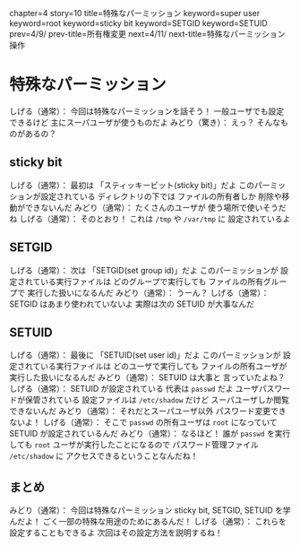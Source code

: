 chapter=4
story=10
title=特殊なパーミッション
keyword=super user
keyword=root
keyword=sticky bit
keyword=SETGID
keyword=SETUID
prev=4/9/
prev-title=所有権変更
next=4/11/
next-title=特殊なパーミッション操作

# 特殊なパーミッション

しげる（通常）：
  今回は特殊なパーミッションを話そう！
  一般ユーザでも設定できるけど
  主にスーパユーザが使うものだよ
みどり（驚き）：
  えっ？
  そんなものがあるの？

## sticky bit

しげる（通常）：
  最初は
  「スティッキービット(sticky bit)」だよ
  このパーミッションが設定されている
  ディレクトリの下では
  ファイルの所有者しか
  削除や移動ができないんだ
みどり（通常）：
  たくさんのユーザが
  使う場所で使いそうだね
しげる（通常）：
  そのとおり！
  これは `/tmp` や `/var/tmp` に
  設定されているよ

## SETGID

しげる（通常）：
  次は
  「SETGID(set group id)」だよ
  このパーミッションが
  設定されている実行ファイルは
  どのグループで実行しても
  ファイルの所有グループで
  実行した扱いになるんだ
みどり（通常）：
  うーん？
しげる（通常）：
  SETGID はあまり使われていないよ
  実際は次の SETUID が大事なんだ

## SETUID

しげる（通常）：
  最後に
  「SETUID(set user id)」だよ
  このパーミッションが
  設定されている実行ファイルは
  どのユーザで実行しても
  ファイルの所有ユーザが
  実行した扱いになるんだ
みどり（通常）：
  SETUID は大事と
  言っていたよね？
しげる（通常）：
  SETUID が設定されている
  代表は `passwd` だよ
  ユーザパスワードが保管されている
  設定ファイルは `/etc/shadow` だけど
  スーパユーザしか閲覧できないんだ
みどり（通常）：
  それだとスーパユーザ以外
  パスワード変更できないよ！
しげる（通常）：
  そこで `passwd` の所有ユーザは
  `root` になっていて
  SETUID が設定されているんだ
みどり（通常）：
  なるほど！
  誰が `passwd` を実行しても
  `root` ユーザが実行したことになるので
  パスワード管理ファイル `/etc/shadow` に
  アクセスできるということなんだね！

## まとめ

みどり（通常）：
  今回は特殊なパーミッション
  sticky bit, SETGID, SETUID を学んだよ！
  ごく一部の特殊な用途のためにあるんだ！
しげる（通常）：
  これらを設定することもできるよ
  次回はその設定方法を説明するね！

